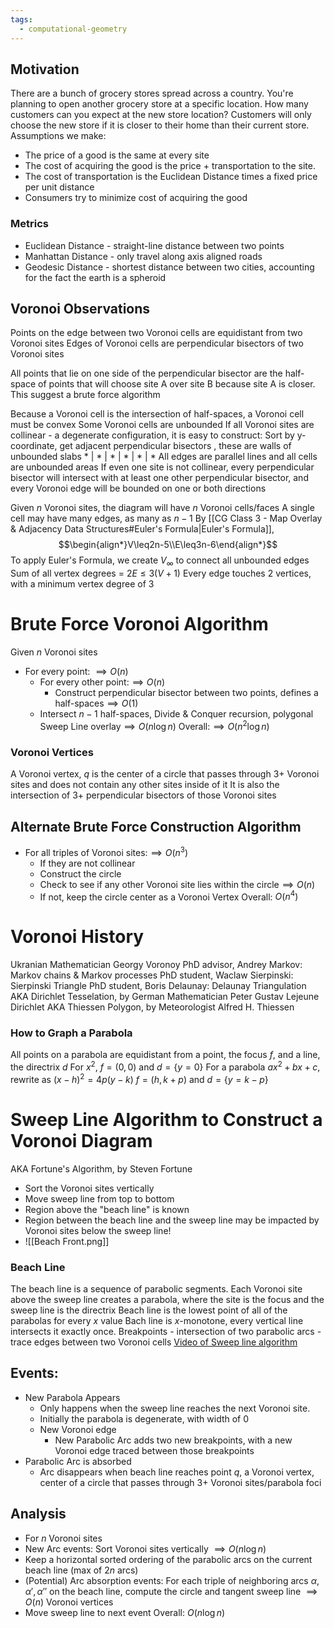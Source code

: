 ```yaml
---
tags:
  - computational-geometry
---
```

## Motivation
There are a bunch of grocery stores spread across a country.
You're planning to open another grocery store at a specific location.
How many customers can you expect at the new store location? Customers will only choose the new store if it is closer to their home than their current store.
Assumptions we make:
* The price of a good is the same at every site
* The cost of acquiring the good is the price + transportation to the site.
* The cost of transportation is the Euclidean Distance times a fixed price per unit distance
* Consumers try to minimize cost of acquiring the good

### Metrics
* Euclidean Distance - straight-line distance between two points
* Manhattan Distance - only travel along axis aligned roads
* Geodesic Distance - shortest distance between two cities, accounting for the fact the earth is a spheroid

## Voronoi Observations
Points on the edge between two Voronoi cells are equidistant from two Voronoi sites
Edges of Voronoi cells are perpendicular bisectors of two Voronoi sites

All points that lie on one side of the perpendicular bisector are the half-space of points that will choose site A over site B because site A is closer.
This suggest a brute force algorithm

Because a Voronoi cell is the intersection of half-spaces, a Voronoi cell must be convex
Some Voronoi cells are unbounded
If all Voronoi sites are collinear - a degenerate configuration, it is easy to construct:
Sort by y-coordinate, get adjacent perpendicular bisectors , these are walls of unbounded slabs
 \* | * | *   |   *  |  * | *
 All edges are parallel lines and all cells are unbounded areas
 If even one site is not collinear, every perpendicular bisector will intersect with at least one other perpendicular bisector, and every Voronoi edge will be bounded on one or both directions

Given $n$ Voronoi sites, the diagram will have $n$ Voronoi cells/faces
A single cell may have many edges, as many as $n-1$
By [[CG Class 3 - Map Overlay & Adjacency Data Structures#Euler's Formula|Euler's Formula]], $$\begin{align*}V\leq2n-5\\E\leq3n-6\end{align*}$$
To apply Euler's Formula, we create $V_\infty$ to connect all unbounded edges
Sum of all vertex degrees = $2E\leq3(V+1)$
Every edge touches 2 vertices, with a minimum vertex degree of 3

# Brute Force Voronoi Algorithm
Given $n$ Voronoi sites
* For every point: $\implies O(n)$
	* For every other point:$\implies O(n)$
		* Construct perpendicular bisector between two points, defines a half-spaces$\implies O(1)$
	* Intersect $n-1$ half-spaces, Divide & Conquer recursion, polygonal Sweep Line overlay$\implies O(n\log n)$
Overall:$\implies O(n^2\log n)$

### Voronoi Vertices
A Voronoi vertex, $q$ is the center of a circle that passes through 3+ Voronoi sites and does not contain any other sites inside of it
It is also the intersection of 3+ perpendicular bisectors of those Voronoi sites

## Alternate Brute Force Construction Algorithm
* For all triples of Voronoi sites:$\implies O(n^3)$
	* If they are not collinear
	* Construct the circle
	* Check to see if any other Voronoi site lies within the circle$\implies O(n)$
	* If not, keep the circle center as a Voronoi Vertex
 Overall: $O(n^4)$

# Voronoi History
Ukranian Mathematician Georgy Voronoy
PhD advisor, Andrey Markov: Markov chains & Markov processes
PhD student, Waclaw Sierpinski: Sierpinski Triangle
PhD student, Boris Delaunay: Delaunay Triangulation
AKA
Dirichlet Tesselation, by German Mathematician Peter Gustav Lejeune Dirichlet
AKA
Thiessen Polygon, by Meteorologist Alfred H. Thiessen

### How to Graph a Parabola
All points on a parabola are equidistant from a point, the focus $f$, and a line, the directrix $d$
For $x^2$, $f=(0,0)$ and $d= \{y=0\}$
For a parabola $ax^2+bx+c$, rewrite as $(x-h)^2=4p(y-k)$
$f=(h,k+p)$ and $d=\{y=k-p\}$

# Sweep Line Algorithm to Construct a Voronoi Diagram
AKA Fortune's Algorithm, by Steven Fortune
* Sort the Voronoi sites vertically
* Move sweep line from top to bottom
* Region above the "beach line" is known
* Region between the beach line and the sweep line may be impacted by Voronoi sites below the sweep line!
* ![[Beach Front.png]]
### Beach Line
The beach line is a sequence of parabolic segments.
Each Voronoi site above the sweep line creates a parabola, where the site is the focus and the sweep line is the directrix 
Beach line is the lowest point of all of the parabolas for every $x$ value
Bach line is $x$-monotone, every vertical line intersects it exactly once.
Breakpoints - intersection of two parabolic arcs - trace edges between two Voronoi cells
[Video of Sweep line algorithm](https://www.youtube.com/watch?v=k2P9yWSMaXE)

## Events:
* New Parabola Appears
	* Only happens when the sweep line reaches the next Voronoi site.
	* Initially the parabola is degenerate, with width of 0
	* New Voronoi edge
		* New Parabolic Arc adds two new breakpoints, with a new Voronoi edge traced between those breakpoints
* Parabolic Arc is absorbed
	* Arc disappears when beach line reaches point $q$, a Voronoi vertex, center of a circle that passes through 3+ Voronoi sites/parabola foci

## Analysis
* For $n$ Voronoi sites
* New Arc events: Sort Voronoi sites vertically $\implies O(n\log n)$
* Keep a horizontal sorted ordering of the parabolic arcs on the current beach line (max of $2n$ arcs)
* (Potential) Arc absorption events: For each triple of neighboring arcs $\alpha,\alpha',\alpha''$ on the beach line, compute the circle and tangent sweep line $\implies O(n)$ Voronoi vertices
* Move sweep line to next event
Overall: $O(n\log n)$
